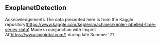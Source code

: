 ## ExoplanetDetection
Acknowledgements
The data presented here is from the Kaggle repository(https://www.kaggle.com/keplersmachines/kepler-labelled-time-series-data)
Made in conjunction with Inspirit AI(https://www.inspiritai.com/) during late Summer '21
